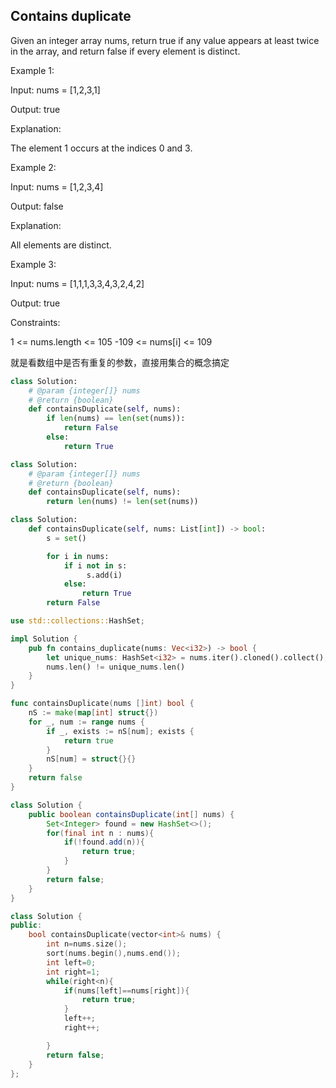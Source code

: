 ## Contains duplicate

Given an integer array nums, return true if any value appears at least twice in the array, and return false if every element is distinct.

Example 1:

Input: nums = [1,2,3,1]

Output: true

Explanation:

The element 1 occurs at the indices 0 and 3.

Example 2:

Input: nums = [1,2,3,4]

Output: false

Explanation:

All elements are distinct.

Example 3:

Input: nums = [1,1,1,3,3,4,3,2,4,2]

Output: true

Constraints:

1 <= nums.length <= 105
-109 <= nums[i] <= 109

就是看数组中是否有重复的参数，直接用集合的概念搞定

```python
class Solution:
    # @param {integer[]} nums
    # @return {boolean}
    def containsDuplicate(self, nums):
        if len(nums) == len(set(nums)):
            return False
        else:
            return True
```

```python
class Solution:
    # @param {integer[]} nums
    # @return {boolean}
    def containsDuplicate(self, nums):
        return len(nums) != len(set(nums))
```

```python
class Solution:
    def containsDuplicate(self, nums: List[int]) -> bool:
        s = set()

        for i in nums:
            if i not in s:
                 s.add(i)
            else:
                return True
        return False
```

```rust
use std::collections::HashSet;

impl Solution {
    pub fn contains_duplicate(nums: Vec<i32>) -> bool {
        let unique_nums: HashSet<i32> = nums.iter().cloned().collect();
        nums.len() != unique_nums.len()
    }
}
```

```go
func containsDuplicate(nums []int) bool {
    nS := make(map[int] struct{})
    for _, num := range nums {
        if _, exists := nS[num]; exists {
            return true
        }
        nS[num] = struct{}{}
    }
    return false
}
```

```java
class Solution {
    public boolean containsDuplicate(int[] nums) {
        Set<Integer> found = new HashSet<>();
        for(final int n : nums){
            if(!found.add(n)){
                return true;
            }
        }
        return false;
    }
}
```

```cpp
class Solution {
public:
    bool containsDuplicate(vector<int>& nums) {
        int n=nums.size();
        sort(nums.begin(),nums.end());
        int left=0;
        int right=1;
        while(right<n){
            if(nums[left]==nums[right]){
                return true;
            }
            left++;
            right++;

        }
        return false;
    }
};
```
